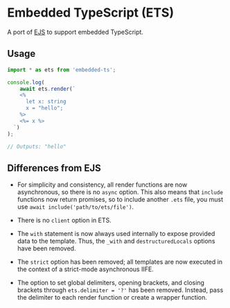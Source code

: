 # Embedded TypeScript (ETS)

A port of [EJS](https://ejs.co) to support embedded TypeScript.

## Usage

```typescript
import * as ets from 'embedded-ts';

console.log(
	await ets.render(`
    <%
      let x: string
      x = "hello";
    %>
    <%= x %>
  `)
);

// Outputs: "hello"
```

## Differences from EJS

- For simplicity and consistency, all render functions are now asynchronous, so there is no `async` option. This also means that `include` functions now return promises, so to include another `.ets` file, you must use `await include('path/to/ets/file')`.

- There is no `client` option in ETS.

- The `with` statement is now always used internally to expose provided data to the template. Thus, the `_with` and `destructuredLocals` options have been removed.

- The `strict` option has been removed; all templates are now executed in the context of a strict-mode asynchronous IIFE.

- The option to set global delimiters, opening brackets, and closing brackets through `ets.delimiter = '?'` has been removed. Instead, pass the delimiter to each render function or create a wrapper function.
